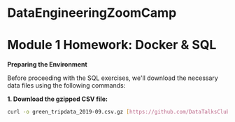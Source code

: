 # DataEngineeringZoomCamp

# Module 1 Homework: Docker & SQL

**Preparing the Environment**

Before proceeding with the SQL exercises, we'll download the necessary data files using the following commands:

**1. Download the gzipped CSV file:**

```bash
curl -o green_tripdata_2019-09.csv.gz [https://github.com/DataTalksClub/nyc-tlc-data/releases/download/green/green_tripdata_2019-09.csv.gz](https://github.com/DataTalksClub/nyc-tlc-data/releases/download/green/green_tripdata_2019-09.csv.gz)